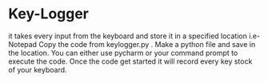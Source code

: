 # Key-Logger
it takes every input from the keyboard and store it in a specified location i.e- Notepad
Copy the code from keylogger.py .
Make a python file and save in the location.
You can either use pycharm or your command prompt to execute the code.
Once the code get started it will record every key stock of your keyboard.
